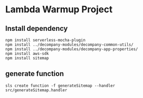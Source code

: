 # Lambda Warmup Project

## Install dependency

```shell
npm install serverless-mocha-plugin
npm install ../decompany-modules/decompany-common-utils/
npm install ../decompany-modules/decompany-app-properties/
npm install aws-sdk
npm install sitemap
```

## generate function

```shell
sls create function -f generateSitemap --handler src/generateSitemap.handler
```